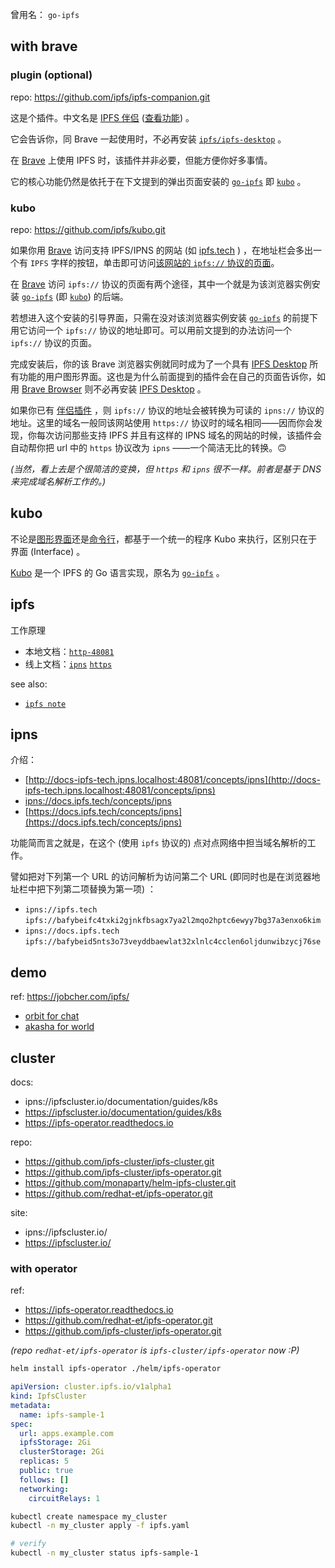 
曾用名： `go-ipfs`

[kubo-repo]: https://github.com/ipfs/kubo.git
[goipfs-repo]: https://github.com/ipfs/go-ipfs.git
[companion-repo]: https://github.com/ipfs/ipfs-companion.git
[desktop-repo]: https://github.com/ipfs/ipfs-desktop.git

[site.tech-https]: https://ipfs.tech

## with brave

### plugin (optional)

repo: https://github.com/ipfs/ipfs-companion.git

这是个插件。中文名是 [IPFS 伴侣][companion-repo] ([查看功能](https://github.com/ipfs-shipyard/ipfs-companion#ipfs-companion-features)) 。

它会告诉你，同 Brave 一起使用时，不必再安装 [`ipfs/ipfs-desktop`][desktop-repo] 。

在 [Brave][brave-repo] 上使用 IPFS 时，该插件并非必要，但能方便你好多事情。

它的核心功能仍然是依托于在下文提到的弹出页面安装的 [`go-ipfs`][goipfs-repo] 即 [`kubo`][kubo-repo] 。

### kubo

repo: https://github.com/ipfs/kubo.git

如果你用 [Brave][brave-repo] 访问支持 IPFS/IPNS 的网站 (如 [ipfs.tech][site.tech-https] ) ，在地址栏会多出一个有 `IPFS` 字样的按钮，单击即可访问[该网站的 `ipfs://` 协议的页面](ipfs://bafybeifc4txki2gjnkfbsagx7ya2l2mqo2hptc6ewyy7bg37a3enxo6kim)。

[brave-repo]: https://github.com/brave/brave-browser.git

在 [Brave][brave-repo] 访问 `ipfs://` 协议的页面有两个途径，其中一个就是为该浏览器实例安装 [`go-ipfs`][goipfs-repo] (即 [`kubo`][kubo-repo]) 的后端。

若想进入这个安装的引导界面，只需在没对该浏览器实例安装 [`go-ipfs`][goipfs-repo] 的前提下用它访问一个 `ipfs://` 协议的地址即可。可以用前文提到的办法访问一个 `ipfs://` 协议的页面。

完成安装后，你的该 Brave 浏览器实例就同时成为了一个具有 [IPFS Desktop][desktop-repo] 所有功能的用户图形界面。这也是为什么前面提到的插件会在自己的页面告诉你，如用 [Brave Browser][brave-repo] 则不必再安装 [IPFS Desktop][desktop-repo] 。

如果你已有 [伴侣插件][companion-repo] ，则 `ipfs://` 协议的地址会被转换为可读的 `ipns://` 协议的地址。这里的域名一般同该网站使用 `https://` 协议时的域名相同——因而你会发现，你每次访问那些支持 IPFS 并且有这样的 IPNS 域名的网站的时候，该插件会自动帮你把 url 中的 `https` 协议改为 `ipns` ——一个简洁无比的转换。🙃

*(当然，看上去是个很简洁的变换，但 `https` 和 `ipns` 很不一样。前者是基于 DNS 来完成域名解析工作的。)*

## kubo

[dtp]: https://docs.ipfs.tech/install/ipfs-desktop/
[cli]: https://docs.ipfs.tech/how-to/command-line-quick-start

不论是[图形界面][dtp]还是[命令行][cli]，都基于一个统一的程序 Kubo 来执行，区别只在于界面 (Interface) 。

[Kubo][kubo-repo] 是一个 IPFS 的 Go 语言实现，原名为 [`go-ipfs`][goipfs-repo] 。


## ipfs

工作原理

[how-local]: http://docs-ipfs-tech.ipns.localhost:48081/concepts/how-ipfs-works
[how-ipns]: ipns://docs.ipfs.tech/concepts/how-ipfs-works
[how-https]: https://docs.ipfs.tech/concepts/how-ipfs-works

- 本地文档：[`http-48081`][how-local]
- 线上文档：[`ipns`][how-ipns] [`https`][how-https]

see also: 

- [`ipfs note`](../ipfs-note)

## ipns

介绍：

- [http://docs-ipfs-tech.ipns.localhost:48081/concepts/ipns](http://docs-ipfs-tech.ipns.localhost:48081/concepts/ipns)
- [ipns://docs.ipfs.tech/concepts/ipns](ipns://docs.ipfs.tech/concepts/ipns)
- [https://docs.ipfs.tech/concepts/ipns](https://docs.ipfs.tech/concepts/ipns)

功能简而言之就是，在这个 (使用 `ipfs` 协议的) 点对点网络中担当域名解析的工作。

譬如把对下列第一个 URL 的访问解析为访问第二个 URL (即同时也是在浏览器地址栏中把下列第二项替换为第一项) ：

- `ipns://ipfs.tech` `ipfs://bafybeifc4txki2gjnkfbsagx7ya2l2mqo2hptc6ewyy7bg37a3enxo6kim`
- `ipns://docs.ipfs.tech` `ipfs://bafybeid5nts3o73veyddbaewlat32xlnlc4cclen6oljdunwibzycj76se`



## demo

ref: https://jobcher.com/ipfs/

- [orbit for chat][orbit]
- [akasha for world][akasha]


[dtube]: ipfs://bafybeigbpc5ubhik5khftu4vancanucyqml64s2bep2cswi4mq6hx2rg64
[orbit]: ipns://orbit.chat/
[akasha]: ipns://akasha.world/


## cluster

docs: 

- ipns://ipfscluster.io/documentation/guides/k8s
- https://ipfscluster.io/documentation/guides/k8s
- https://ipfs-operator.readthedocs.io

repo:

- https://github.com/ipfs-cluster/ipfs-cluster.git
- https://github.com/ipfs-cluster/ipfs-operator.git
- https://github.com/monaparty/helm-ipfs-cluster.git
- https://github.com/redhat-et/ipfs-operator.git

site:

- ipns://ipfscluster.io/
- https://ipfscluster.io/

### with operator

ref: 

- https://ipfs-operator.readthedocs.io
- https://github.com/redhat-et/ipfs-operator.git
- https://github.com/ipfs-cluster/ipfs-operator.git

*(repo `redhat-et/ipfs-operator` is `ipfs-cluster/ipfs-operator` now :P)*

~~~ sh
helm install ipfs-operator ./helm/ipfs-operator
~~~

~~~ yaml
apiVersion: cluster.ipfs.io/v1alpha1
kind: IpfsCluster
metadata:
  name: ipfs-sample-1
spec:
  url: apps.example.com
  ipfsStorage: 2Gi
  clusterStorage: 2Gi
  replicas: 5
  public: true
  follows: []
  networking:
    circuitRelays: 1
~~~

~~~ sh
kubectl create namespace my_cluster
kubectl -n my_cluster apply -f ipfs.yaml

# verify
kubectl -n my_cluster status ipfs-sample-1
~~~
